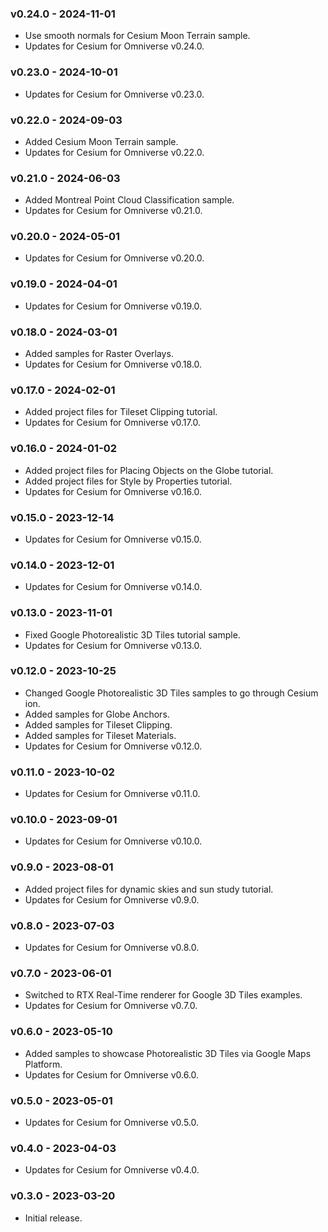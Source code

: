 ### v0.24.0 - 2024-11-01

- Use smooth normals for Cesium Moon Terrain sample.
- Updates for Cesium for Omniverse v0.24.0.

### v0.23.0 - 2024-10-01

- Updates for Cesium for Omniverse v0.23.0.

### v0.22.0 - 2024-09-03

- Added Cesium Moon Terrain sample.
- Updates for Cesium for Omniverse v0.22.0.

### v0.21.0 - 2024-06-03

- Added Montreal Point Cloud Classification sample.
- Updates for Cesium for Omniverse v0.21.0.

### v0.20.0 - 2024-05-01

- Updates for Cesium for Omniverse v0.20.0.

### v0.19.0 - 2024-04-01

- Updates for Cesium for Omniverse v0.19.0.

### v0.18.0 - 2024-03-01

- Added samples for Raster Overlays.
- Updates for Cesium for Omniverse v0.18.0.

### v0.17.0 - 2024-02-01

- Added project files for Tileset Clipping tutorial.
- Updates for Cesium for Omniverse v0.17.0.

### v0.16.0 - 2024-01-02

- Added project files for Placing Objects on the Globe tutorial.
- Added project files for Style by Properties tutorial.
- Updates for Cesium for Omniverse v0.16.0.

### v0.15.0 - 2023-12-14

- Updates for Cesium for Omniverse v0.15.0.

### v0.14.0 - 2023-12-01

- Updates for Cesium for Omniverse v0.14.0.

### v0.13.0 - 2023-11-01

- Fixed Google Photorealistic 3D Tiles tutorial sample.
- Updates for Cesium for Omniverse v0.13.0.

### v0.12.0 - 2023-10-25

- Changed Google Photorealistic 3D Tiles samples to go through Cesium ion.
- Added samples for Globe Anchors.
- Added samples for Tileset Clipping.
- Added samples for Tileset Materials.
- Updates for Cesium for Omniverse v0.12.0.

### v0.11.0 - 2023-10-02

- Updates for Cesium for Omniverse v0.11.0.

### v0.10.0 - 2023-09-01

- Updates for Cesium for Omniverse v0.10.0.

### v0.9.0 - 2023-08-01

- Added project files for dynamic skies and sun study tutorial.
- Updates for Cesium for Omniverse v0.9.0.

### v0.8.0 - 2023-07-03

- Updates for Cesium for Omniverse v0.8.0.

### v0.7.0 - 2023-06-01

- Switched to RTX Real-Time renderer for Google 3D Tiles examples.
- Updates for Cesium for Omniverse v0.7.0.

### v0.6.0 - 2023-05-10

- Added samples to showcase Photorealistic 3D Tiles via Google Maps Platform.
- Updates for Cesium for Omniverse v0.6.0.

### v0.5.0 - 2023-05-01

- Updates for Cesium for Omniverse v0.5.0.

### v0.4.0 - 2023-04-03

- Updates for Cesium for Omniverse v0.4.0.

### v0.3.0 - 2023-03-20

- Initial release.
